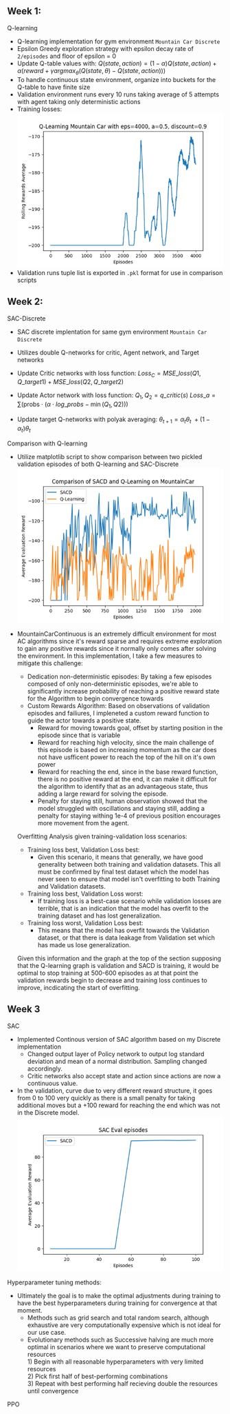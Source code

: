 ## Week 1:
Q-learning
- Q-learning implementation for gym environment ```Mountain Car Discrete```
- Epsilon Greedy exploration strategy with epsilon decay rate of ```2/episodes``` and floor of epsilon = 0
- Update Q-table values with:
$Q(state,action) = (1 - \alpha)Q(state,action) + \alpha(reward+\gamma argmax_\theta(Q(state,\theta) - Q(state,action)))$
- To handle continuous state environment, organize into buckets for the Q-table to have finite size
- Validation environment runs every 10 runs taking average of 5 attempts with agent taking only deterministic actions
-  Training losses:\
![Training Losses](images/q-learning0.5.png)
- Validation runs tuple list is exported in ```.pkl``` format for use in comparison scripts
## Week 2:
SAC-Discrete
- SAC discrete implentation for same gym environment ```Mountain Car Discrete```
- Utilizes double Q-networks for critic, Agent network, and Target networks
- Update Critic networks with loss function:
$Loss_C = MSE\_loss(Q1, Q\_target1)+MSE\_loss(Q2,Q\_target2)$
- Update Actor network with loss function:
$Q_1, Q_2 = q\_critic(s)$
$Loss\_a = \sum ( \text{probs} \cdot (\alpha \cdot log\_probs - \min (Q_1,Q2)))$

- Update target Q-networks with polyak averaging:
$\theta_{t+1} = \alpha_{t}\theta_{t}\ + (1-\alpha_{t})\theta_{t}$

Comparison with Q-learning
- Utilize matplotlib script to show comparison between two pickled validation episodes of both Q-learning and SAC-Discrete\
![comparison](images/comparison.png)

- MountainCarContinuous is an extremely difficult environment for most AC algorithms since it's reward sparse and requires extreme exploration to gain any positive rewards since it normally only comes after solving the environment. In this implementation, I take a few measures to mitigate this challenge:
    - Dedication non-deterministic episodes: By taking a few episodes composed of only non-deterministic episodes, we're able to significantly increase probability of reaching a positive reward state for the Algorithm to begin convergence towards
    - Custom Rewards Algorithm: Based on observations of validation episodes and failiures, I impleneted a custom reward function to guide the actor towards a positive state.
        - Reward for moving towards goal, offset by starting position in the episode since that is variable
        - Reward for reaching high velocity, since the main challenge of this episode is based on increasing momentum as the car does not have usfficent power to reach the top of the hill on it's own power
        - Reward for reaching the end, since in the base reward function, there is no positive reward at the end, it can make it difficult for the algorithm to identify that as an advantageous state, thus adding a large reward for solving the episode.
        - Penalty for staying still, human observation showed that the model struggled with oscillations and staying still, adding a penalty for staying withing 1e-4 of previous position encourages more movement from the agent.

    Overfitting Analysis given training-validation loss scenarios:
    - Training loss best, Validation Loss best:
        - Given this scenario, it means that generally, we have good generality between both training and validation datasets. This all must be confirmed by final test dataset which the model has never seen to ensure that model isn't overfitting to both Training and Validation datasets.
    - Training loss best, Validation Loss worst:
        - If training loss is a best-case scenario while validation losses are terrible, that is an indication that the model has overfit to the training dataset and has lost generalization.
    - Training loss worst, Validation Loss best:
        - This means that the model has overfit towards the Validation dataset, or that there is data leakage from Validation set which has made us lose generalization.

    Given this information and the graph at the top of the section supposing that the Q-learning graph is validation and SACD is training, it would be optimal to stop training at 500-600 episodes as at that point the validation rewards begin to decrease and training loss continues to improve, incdicating the start of overfitting.

    
## Week 3
SAC
- Implemented Continous version of SAC algorithm based on my Discrete implementation
    - Changed output layer of Policy network to output log standard deviation and mean of a normal distribution. Sampling changed accordingly.
    - Critic networks also accept state and action since actions are now a continuous value.
- In the validation, curve due to very different reward structure, it goes from 0 to 100 very quickly as there is a small penalty for taking additional moves but a +100 reward for reaching the end which was not in the Discrete model.\
![SAC](images/SAC_eval.png)

Hyperparameter tuning methods:
- Ultimately the goal is to make the optimal adjustments during training to have the best hyperparameters during training for convergence at that moment.
  - Methods such as grid search and total random search, although exhaustive are very computationally expensive which is not ideal for our use case.
  - Evolutionary methods such as Successive halving are much more optimal in scenarios where we want to preserve computational resources\
        1) Begin with all reasonable hyperparameters with very limited resources\
        2) Pick first half of best-performing combinations\
        3) Repeat with best performing half recieving double the resources until convergence

PPO
